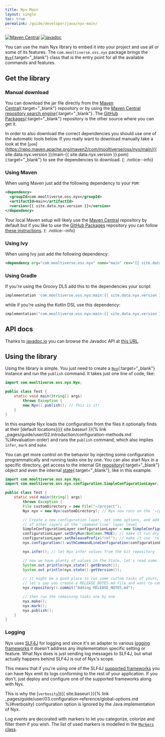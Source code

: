 ```yaml
---
title: Nyx Main
layout: single
toc: true
permalink: /guide/developer/java/nyx-main/
---
```


[![Maven Central](https://img.shields.io/maven-central/v/com.mooltiverse.oss.nyx/main.svg?label=Maven%20Central)](https://search.maven.org/search?q=g:%22com.mooltiverse.oss.nyx%22%20AND%20a:%22main%22) [![javadoc](https://javadoc.io/badge2/com.mooltiverse.oss.nyx/main/javadoc.svg)](https://javadoc.io/doc/com.mooltiverse.oss.nyx/main)

You can use the main Nyx library to embed it into your project and use all or some of its features. The `com.mooltiverse.oss.nyx` package brings the [`Nyx`](https://javadoc.io/doc/com.mooltiverse.oss.nyx/main/latest/com/mooltiverse/oss/nyx/Nyx.html){:target="_blank"} class that is the entry point for all the available commands and features.

## Get the library

### Manual download
You can download the jar file directly from the [Maven Central](https://repo.maven.apache.org/maven2/com/mooltiverse/oss/nyx/main/){:target="_blank"} repository or by using the [Maven Central repository search engine](https://search.maven.org/artifact/com.mooltiverse.oss.nyx/main){:target="_blank"}. The [GitHub Packages](https://github.com/mooltiverse/nyx/packages/){:target="_blank"} repository is the other source where you can get it.

In order to also download the correct dependencies you should use one of the automatic tools below. If you really want to download manually take a look at the [`pom`](https://repo.maven.apache.org/maven2/com/mooltiverse/oss/nyx/main/{{ site.data.nyx.version }}/main-{{ site.data.nyx.version }}.pom){:target="_blank"} to see the dependencies to download.
{: .notice--info}

### Using Maven
When using Maven just add the following dependency to your `POM`:

```xml
<dependency>
  <groupId>com.mooltiverse.oss.nyx</groupId>
  <artifactId>main</artifactId>
  <version>{{ site.data.nyx.version }}</version>
</dependency>
```

Your local Maven setup will likely use the [Maven Central](https://repo.maven.apache.org/maven2/com/mooltiverse/oss/nyx/main/) repository by default but if you like to use the [GitHub Packages](https://github.com/mooltiverse/nyx/packages/) repository you can follow [these instructions](https://help.github.com/en/packages/using-github-packages-with-your-projects-ecosystem/configuring-apache-maven-for-use-with-github-packages).
{: .notice--info}

### Using Ivy
When using Ivy just add the following dependency:

```xml
<dependency org="com.mooltiverse.oss.nyx" name="main" rev="{{ site.data.nyx.version }}" />
```

### Using Gradle

If you're using the Groovy DLS add this to the dependencies your script:

```groovy
implementation 'com.mooltiverse.oss.nyx:main:{{ site.data.nyx.version }}'
```

while if you're using the Kotlin DSL use this dependency:

```kotlin
implementation("com.mooltiverse.oss.nyx:main:{{ site.data.nyx.version }}")
```

## API docs

Thanks to [javadoc.io](https://javadoc.io/) you can browse the Javadoc API at [this URL](https://javadoc.io/doc/com.mooltiverse.oss.nyx/main).

## Using the library

Using the library is simple. You just need to create a [`Nyx`](https://javadoc.io/doc/com.mooltiverse.oss.nyx/main/latest/com/mooltiverse/oss/nyx/Nyx.html){:target="_blank"} instance and run the `publish` command. It takes just one line of code, like:

```java
import com.mooltiverse.oss.nyx.Nyx;

public class Test {
    static void main(String[] args)
        throws Exception {
        new Nyx().publish(); // This is it!
    }
}
```

In this example Nyx loads the configuration from the files it optionally finds at their [default locations]({{ site.baseurl }}{% link _pages/guide/user/02.introduction/configuration-methods.md %}#evaluation-order) and runs the `publish` command, which also implies `infer`, `mark` and `make`.

You can get more control on the behavior by injecting some configuration programmatically and running tasks one by one. You can also start Nyx in a specific directory, get access to the internal Git [repository](https://javadoc.io/doc/com.mooltiverse.oss.nyx/main/latest/com/mooltiverse/oss/nyx/git/Repository.html){:target="_blank"} object and even the internal [state](https://javadoc.io/doc/com.mooltiverse.oss.nyx/main/latest/com/mooltiverse/oss/nyx/state/State.html){:target="_blank"}, like in this example:

```java
import com.mooltiverse.oss.nyx.Nyx;
import com.mooltiverse.oss.nyx.configuration.SimpleConfigurationLayer;

public class Test {
    static void main(String[] args)
        throws Exception {
        File customDirectory = new File("~/project"); 
        Nyx nyx = new Nyx(customDirectory); // Nyx now runs on the '~/project' directory

        // Create a new configuration layer, set some options, and add it on top
        // of other layers at the 'command line' layer level
        SimpleConfigurationLayer configurationLayer = new SimpleConfigurationLayer();
        configurationLayer.setDryRun(Boolean.TRUE); // make it run dry
        configurationLayer.setReleasePrefix("rel"); // make it use 'rel' as the prefix for generated versions
        nyx.configuration().withCommandLineConfiguration(configurationLayer); // inject the configuration

        nyx.infer(); // let Nyx infer values from the Git repository

        // now we have plenty of values in the State, let's read some...
        System.out.println(nyx.state().getBranch());
        System.out.println(nyx.state().getVersion());

        // it might be a good place to run some custom tasks of yours, i.e. using the Git Repository
        // let's say you create a RELEASE_NOTES.md file and want to commit it
        nyx.repository().commit("Adding RELEASE_NOTES.md");

        // then run the remaining tasks one by one
        nyx.make();
        nyx.mark();
        nyx.publish();
    }
}
```

### Logging

Nyx uses [SLF4J](http://www.slf4j.org/) for logging and since it's an adapter to various [logging frameworks](http://www.slf4j.org/manual.html#swapping) it doesn't address any implementation specific setting or feature. What Nyx does is just sending log messages to SLF4J, but what actually happens behind SLF4J is out of Nyx's scope.

This means that if you're using one of the SLF4J [supported frameworks](http://www.slf4j.org/manual.html#swapping) you can have Nyx emit its logs conforming to the rest of your application. If you don't, just deploy and configure one of the supported frameworks along with Nyx.

This is why the [`verbosity`]({{ site.baseurl }}{% link _pages/guide/user/03.configuration-reference/global-options.md %}#verbosity) configuration option is ignored by the Java implementation of Nyx.

Log events are decorated with markers to let you categorize, colorize and filter them if you wish. The list of used markers is modelled in the [`Markers` class](https://javadoc.io/doc/com.mooltiverse.oss.nyx/main/latest/com/mooltiverse/oss/nyx/log/Markers.html).
